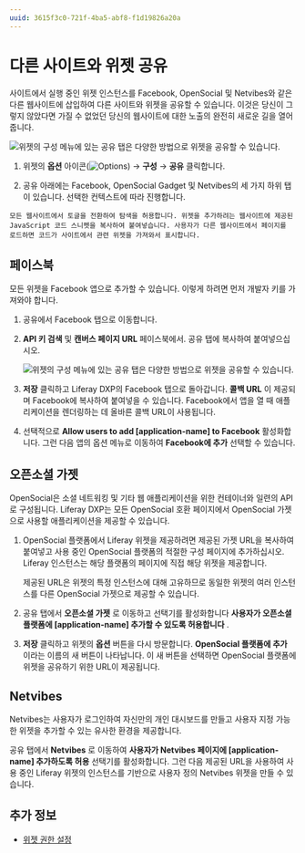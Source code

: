```yaml
---
uuid: 3615f3c0-721f-4ba5-abf8-f1d19826a20a
---
```


# 다른 사이트와 위젯 공유

사이트에서 실행 중인 위젯 인스턴스를 Facebook, OpenSocial 및 Netvibes와 같은 다른 웹사이트에 삽입하여 다른 사이트와 위젯을 공유할 수 있습니다. 이것은 당신이 그렇지 않았다면 가질 수 없었던 당신의 웹사이트에 대한 노출의 완전히 새로운 길을 열어줍니다.

![위젯의 구성 메뉴에 있는 공유 탭은 다양한 방법으로 위젯을 공유할 수 있습니다.](./sharing-widgets-with-other-sites/images/01.png)

1. 위젯의 **옵션** 아이콘(![Options](../../../../images/icon-app-options.png)) &rarr; **구성** &rarr; **공유** 클릭합니다.

1. 공유 아래에는 Facebook, OpenSocial Gadget 및 Netvibes의 세 가지 하위 탭이 있습니다. 선택한 컨텍스트에 따라 진행합니다.

```{note}
모든 웹사이트에서 토글을 전환하여 탐색을 허용합니다. 위젯을 추가하려는 웹사이트에 제공된 JavaScript 코드 스니펫을 복사하여 붙여넣습니다. 사용자가 다른 웹사이트에서 페이지를 로드하면 코드가 사이트에서 관련 위젯을 가져와서 표시합니다.
```

## 페이스북

모든 위젯을 Facebook 앱으로 추가할 수 있습니다. 이렇게 하려면 먼저 개발자 키를 가져와야 합니다.

1. 공유에서 Facebook 탭으로 이동합니다.

1. **API 키 검색** <!--\[ include link -\]()--> 및 **캔버스 페이지 URL** <!--\[ include link -\]()--> 페이스북에서. 공유 탭에 복사하여 붙여넣으십시오.

    ![위젯의 구성 메뉴에 있는 공유 탭은 다양한 방법으로 위젯을 공유할 수 있습니다.](./sharing-widgets-with-other-sites/images/02.png)

1. **저장** 클릭하고 Liferay DXP의 Facebook 탭으로 돌아갑니다. **콜백 URL** 이 제공되며 Facebook에 복사하여 붙여넣을 수 있습니다. Facebook에서 앱을 열 때 애플리케이션을 렌더링하는 데 올바른 콜백 URL이 사용됩니다.

1. 선택적으로 **Allow users to add [application-name] to Facebook** 활성화합니다. 그런 다음 앱의 옵션 메뉴로 이동하여 **Facebook에 추가** 선택할 수 있습니다.

## 오픈소셜 가젯

OpenSocial은 소셜 네트워킹 및 기타 웹 애플리케이션을 위한 컨테이너와 일련의 API로 구성됩니다. Liferay DXP는 모든 OpenSocial 호환 페이지에서 OpenSocial 가젯으로 사용할 애플리케이션을 제공할 수 있습니다.

1. OpenSocial 플랫폼에서 Liferay 위젯을 제공하려면 제공된 가젯 URL을 복사하여 붙여넣고 사용 중인 OpenSocial 플랫폼의 적절한 구성 페이지에 추가하십시오. Liferay 인스턴스는 해당 플랫폼의 페이지에 직접 해당 위젯을 제공합니다.

    제공된 URL은 위젯의 특정 인스턴스에 대해 고유하므로 동일한 위젯의 여러 인스턴스를 다른 OpenSocial 가젯으로 제공할 수 있습니다.

1. 공유 탭에서 **오픈소셜 가젯** 로 이동하고 선택기를 활성화합니다 **사용자가 오픈소셜 플랫폼에 [application-name] 추가할 수 있도록 허용합니다** .

1. **저장** 클릭하고 위젯의 **옵션** 버튼을 다시 방문합니다. **OpenSocial 플랫폼에 추가** 이라는 이름의 새 버튼이 나타납니다. 이 새 버튼을 선택하면 OpenSocial 플랫폼에 위젯을 공유하기 위한 URL이 제공됩니다.

## Netvibes

Netvibes는 사용자가 로그인하여 자신만의 개인 대시보드를 만들고 사용자 지정 가능한 위젯을 추가할 수 있는 유사한 환경을 제공합니다.

공유 탭에서 **Netvibes** 로 이동하여 **사용자가 Netvibes 페이지에 [application-name] 추가하도록 허용** 선택기를 활성화합니다. 그런 다음 제공된 URL을 사용하여 사용 중인 Liferay 위젯의 인스턴스를 기반으로 사용자 정의 Netvibes 위젯을 만들 수 있습니다.

## 추가 정보

- [위젯 권한 설정](./setting-widget-permissions.md)
